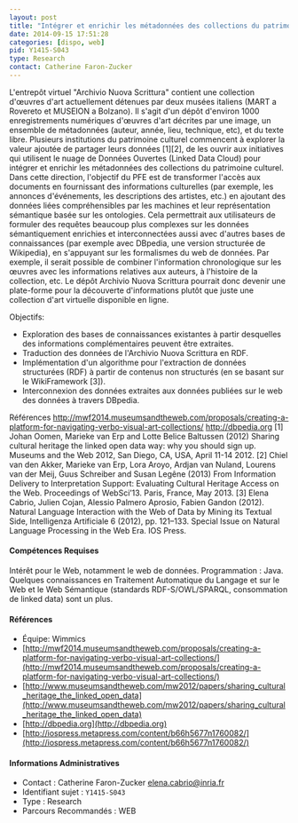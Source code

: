 ```yaml
---
layout: post
title: "Intégrer et enrichir les métadonnées des collections du patrimoine culturel grâce au web de données."
date: 2014-09-15 17:51:28
categories: [dispo, web]
pid: Y1415-S043
type: Research
contact: Catherine Faron-Zucker
---
```

       
L'entrepôt virtuel "Archivio Nuova Scrittura" contient une collection d'œuvres d'art actuellement détenues par deux musées italiens (MART a Rovereto et MUSEION a Bolzano). Il s'agit d'un dépôt d'environ 1000 enregistrements numériques d'œuvres d'art décrites par une image, un ensemble de métadonnées (auteur, année, lieu, technique, etc), et du texte libre.
Plusieurs institutions du patrimoine culturel commencent à explorer la valeur ajoutée de partager leurs données [1][2], de les ouvrir aux initiatives qui utilisent le nuage de Données Ouvertes (Linked Data Cloud) pour intégrer et enrichir les métadonnées des collections du patrimoine culturel. Dans cette direction, l'objectif du PFE est de transformer l'accès aux documents en
fournissant des informations culturelles (par exemple, les annonces d'événements, les descriptions des artistes, etc.) en ajoutant des données liées compréhensibles par les machines et leur représentation sémantique basée sur les ontologies.
Cela permettrait aux utilisateurs de formuler des requêtes beaucoup plus complexes sur les données sémantiquement enrichies et interconnectées aussi avec d'autres bases de connaissances (par exemple avec DBpedia, une version structurée de Wikipedia), en s'appuyant sur les formalismes du web de données. Par exemple, il serait possible de combiner l'information
chronologique sur les œuvres avec les informations relatives aux auteurs, à l'histoire de la collection, etc. Le dépôt Archivio Nuova Scrittura pourrait donc devenir une plate-forme pour la découverte d'informations plutôt que juste une collection d'art virtuelle disponible en ligne.
 
Objectifs:
- Exploration des bases de connaissances existantes à partir desquelles des
informations complémentaires peuvent être extraites.
- Traduction des données de l'Archivio Nuova Scrittura en RDF.
- Implémentation d'un algorithme pour l'extraction de données structurées
(RDF) à partir de contenus non structurés (en se basant sur le WikiFramework [3]).
- Interconnexion des données extraites aux données publiées sur le web des données à travers DBpedia.
 
Références
http://mwf2014.museumsandtheweb.com/proposals/creating-a-platform-for-navigating-verbo-visual-art-collections/
http://dbpedia.org
[1] Johan Oomen, Marieke van Erp and Lotte Belice Baltussen (2012) Sharing cultural heritage the linked open data way: why you should sign up. Museums and the Web 2012, San Diego, CA, USA, April 11-14 2012.
[2] Chiel van den Akker, Marieke van Erp, Lora Aroyo, Ardjan van Nuland, Lourens van der Meij, Guus Schreiber and Susan Legêne (2013) From Information Delivery to Interpretation Support: Evaluating Cultural Heritage Access on the Web.
Proceedings of WebSci’13. Paris, France, May 2013.
[3] Elena Cabrio, Julien Cojan, Alessio Palmero Aprosio, Fabien Gandon (2012). Natural Language Interaction with the Web of Data by Mining its Textual Side, Intelligenza Artificiale 6 (2012), pp. 121–133. Special Issue on Natural Language Processing in the Web Era. IOS Press.

#### Compétences Requises
Intérêt pour le Web, notamment le web de données.
Programmation : Java. Quelques connaissances en Traitement Automatique du Langage et sur le Web et le Web Sémantique (standards RDF-S/OWL/SPARQL, consommation de linked data) sont un plus.


#### Références

  * Équipe: Wimmics
  * [http://mwf2014.museumsandtheweb.com/proposals/creating-a-platform-for-navigating-verbo-visual-art-collections/](http://mwf2014.museumsandtheweb.com/proposals/creating-a-platform-for-navigating-verbo-visual-art-collections/)
  * [http://www.museumsandtheweb.com/mw2012/papers/sharing_cultural_heritage_the_linked_open_data](http://www.museumsandtheweb.com/mw2012/papers/sharing_cultural_heritage_the_linked_open_data)
  * [http://dbpedia.org](http://dbpedia.org)
  * [http://iospress.metapress.com/content/b66h5677n1760082/](http://iospress.metapress.com/content/b66h5677n1760082/)

#### Informations Administratives
  * Contact : Catherine Faron-Zucker <elena.cabrio@inria.fr>
  * Identifiant sujet : `Y1415-S043`
  * Type : Research
  * Parcours Recommandés : WEB
     